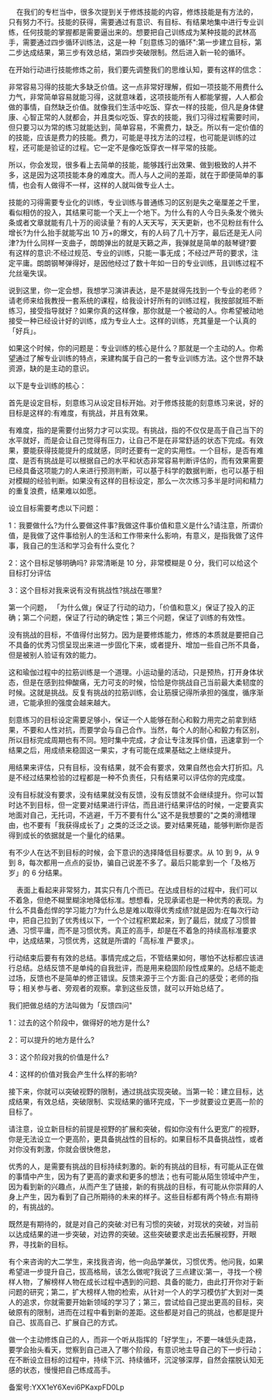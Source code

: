     在我们的专栏当中，很多次提到关于修炼技能的内容，修炼技能是有方法的，只有努力不行。技能的获得，需要通过有意识、有目标、有结果地集中进行专业训练，任何技能的掌握都是需要逼出来的。想要把自己训练成为某种技能的武林高手，需要通过四步循环训练法，这是一种「刻意练习的循环":第一步建立目标，第二步达成结果，第三步有效总结，第四步突破限制。然后进入新一轮的循环。

在开始行动进行技能修炼之前，我们要先调整我们的思维认知，要有这样的信念：

非常容易习得的技能大多缺乏价值。这一点非常好理解，假如一项技能不用费什么力气，非常简单容易就能习得，这就意味着，这项技能所有人都能掌握，人人都会做的事情，自然缺乏价值。就像我们生活中吃饭、穿衣一样的技能，但凡是身体健康、心智正常的人就都会，并且类似吃饭、穿衣的技能，我们习得过程需要时间，但只要习以为常的练习就能达到，简单容易，不需费力，缺乏。所以有一定价值的的技能，应该是费力的技能。费力，可能是寻找方法的过程，也可能是训练的过程，还可能是验证的过程。它一定不是像吃饭穿衣一样平常的技能。

所以，你会发现，很多看上去简单的技能，能够践行出效果、做到极致的人并不多，这是因为这项技能本身的难度大。而人与人之间的差距，就在于即便简单的事情，也会有人做得不一样，这样的人就叫做专业人士。

技能的习得需要专业化的训练，专业训练与普通练习的区别是失之毫厘差之千里，看似相仿的投入，其结果可能一个天上一个地下。为什么有的人今日头条发个微头条或者文章就能有几十万的阅读量？有的人天天写，天天更新，也不见粉丝有什么增长\?为什么抬手就能写出 10 万+的爆文，有的人码了几十万字，最后还是无人问津\?为什么同样一支曲子，朗朗弹出的就是天籁之声，我弹就是简单的敲琴键\?要有这样的意识:不经过规范、专业的训练，只能一事无成；不经过严苛的要求，注定平庸。朗朗钢琴弹得好，是因他经过了数十年如一日的专业训练，且训练过程不允丝毫失误。

说到这里，你一定会想，我想学习演讲表达，是不是就得先找到一个专业的老师？请老师来给我教授一套系统的课程，给我设计好所有的训练过程，我按部就班不断练习，接受指导就好？如果你真的这样像，那你就是一个被动的人。你希望被动地接受一种已经设计好的训练，成为专业人士。这样的训练，充其量是一个认真的「好兵」。

如果这个时候，你的问题是：专业训练的核心是什么？那就是一个主动的人。你希望通过了解专业训练的特点，来建构属于自己的一套专业训练方法。这个世界不缺资源，缺的是主动的意识。

以下是专业训练的核心：

首先是设定目标，刻意练习从设定目标开始。对于修炼技能的刻意练习来说，好的目标是这样的:有难度，有挑战，并且有效果。

有难度，指的是需要付出努力才可以实现。有挑战，指的不仅仅是高于自己当下的水平就好，而是会让自己觉得有压力，让自己不是在非常舒适的状态下完成。有效果，要能获得技能提升的成就感，同时还要有一定的实用性。一个目标，是否有难度、是否有挑战是可以根据自己的水平和状态非常容易判断评估的，而有效果需要已经具备这项能力的人来进行预测判断，可以基于科学的数据判断，也可以基于相对模糊的经验判断。如果没有这样的目标设定，那么一次次练习多半是时间和精力的重复浪费，结果难以如愿。

设立目标需要考虑以下问题：

1：我要做什么\?为什么要做这件事\?我做这件事价值和意义是什么\?请注意，所谓价值，是我做了这件事给别人的生活和工作带来什么影响，有意义，是指我做了这件事，我自己的生活和学习会有什么变化？

2：这个目标足够明确吗\? 非常清晰是 10 分，非常模糊是 0 分，我们可以给这个目标打分评估

3：这个目标对我来说有没有挑战性\?挑战在哪里\?

第一个问题， 「为什么做」保证了行动的动力，「价值和意义」保证了投入的正确；第二个问题，保证了行动的确定性；第三个问题，保证了训练的有效性。

没有挑战的目标，不值得付出努力。因为是要修炼能力，修炼的本质就是要把自己不具备的优秀习惯呈现出来进一步固化下来，或者提升、增加一些自己所不具备，但是被别人验证有效的能力。

这和瑜伽过程中的拉筋训练是一个道理。小运动量的活动，只是预热，打开身体状态，但是在感到拉伸酸痛，无力可支的时候，恰恰是你挑战自己当前最大柔韧度的时候。这就是挑战。反复有挑战的拉筋训练，会让筋膜记得所承担的强度，循序渐进，它能承担的强度会越来越大。

刻意练习的目标设定需要足够小，保证一个人能够在耐心和毅力用完之前拿到结果，不要和人性对抗，而要学会与自己合作。当然，每个人的耐心和毅力有区别，所以目标完成周期也有不同。短时集中完成，才会让专注发挥价值，迅速拿到一个结果之后，用成绩来稳固这一果实，才有可能在成果基础之上继续提升。

用结果来评估，只有目标，没有结果，就不会有要求，效果自然也会大打折扣。凡是不经过结果检验的过程都是一种不负责任，只有结果可以评估你的完成度。

没有目标就没有要求，没有结果就没有反馈，没有反馈就不会继续提升。你可以暂时达不到目标，但一定要对结果进行评估，而且进行结果评估的时候，一定要真实地面对自己，无托词，不逃避，千万不要有什么"这不是我想要的"之类的滑稽理由，也不要有「我获得成长了」之类的泛泛之谈。要对结果死磕，能够判断你是否得到成长的依据就是一个量化的结果。

有不少人在达不到目标的时候，会下意识的选择降低目标要求。从 10 到 9，从 9 到 8，每次都用一点点的妥协，骗自己说差不多了。最后只能拿到一个「及格万岁」的 6 分结果。

    表面上看起来非常努力，其实只有几个而已。在达成目标的过程中，我们可以不着急，但绝不糊里糊涂地降低标准。想想看，兑现承诺也是一种优秀的表现。为什么不具备彪悍的学习能力\?为什么总是难以取得优秀成绩\?就是因为:在每次行动中，把自己拉到了优秀线以下，一个个过程积累起来，到了最后，就成了习惯普通、习惯平庸，而不是习惯优秀。真正的高手，却是在不着急的持续高标准要求中，达成结果，习惯优秀，这就是所谓的「高标准 严要求」。

行动结束后要有有效的总结。事情完成之后，不管结果如何，哪怕不达标都应该进行总结。总结反馈不是单纯的自我批评，而是用来稳固阶段性成果的。总结不能走过场，反馈也不是简单的修正错误。反馈来源于三个方面:自己的感受；老师的指导；相关参与者、旁观者的观察。拿到这些反馈，就可以开始总结了。

我们把做总结的方法叫做为「反馈四问" 

1：过去的这个阶段中，做得好的地方是什么\?

2：可以提升的地方是什么\?

3：这个阶段对我的价值是什么\?

4：这样的价值对我会产生什么样的影响\?

接下来，你就可以突破视野的限制，通过挑战实现突破。当第一轮：建立目标，达成结果，有效总结，突破限制、实现结果的循环完成，下一步就要设立更高一阶的目标了。

请注意，设立新目标的前提是视野的扩展和突破，假如你没有什么更宽广的视野，你是无法设立一个更高阶，更具备挑战性的目标的。如果目标不具备挑战性，或者对你没有刺激，你就会很快倦怠，

优秀的人，是需要有挑战的目标持续刺激的。新的有挑战的目标，有可能从正在做的事情中产生，因为有了更高的妻求和更多的想法；也有可能从陌生领域中产生，因为看到新的兴趣点，从而产生了链接，新的有挑战的目标，有可能从你崇拜的人身上产生，因为看到了自己所期待的未来的样子。这些目标都有两个特点:有期待的，有挑战的。

既然是有期待的，就是对自己的突破:对已有习惯的突破，对现状的突破，对当前以达成结果的进一步突破，对边界的突破。这些突破要求走出去拓展视野，开眼界，寻找新的目标。

有个来咨询的大二学生，来找我咨询，他一向品学兼优，习惯优秀。他问我，如果希望进一步提升自己，拔高格局，该怎么做呢\?我说了三点建议:第一，寻找一个榜样人物，了解榜样人物在成长过程中遇到的问题、具备的能力，由此打开你对于新问题的研究；第二，扩大榜样人物的检索，从针对一个人的学习模仿扩大到对一类人的追求，你就需要开始新领域的学习了；第三，尝试给自己提出更高的目标，突破原有的限制，进而在过程中看到新的差距。这些都是对自己的挑战，也都是提升自己、拔高自己、扩展自己的方式。

做一个主动修炼自己的人，而非一个听从指挥的「好学生」，不要一味低头走路，要学会抬头看天，觉察到自己进入了哪个阶段，有意识地主导自己的下一步行动；在不断设立目标的过程中，持续下沉、持续循环，沉淀够深厚，自然会摆脱认知无感的状态，慢慢把自己练成高手。

备案号:YXX1eY6Xevi6PKaxpFD0Lp